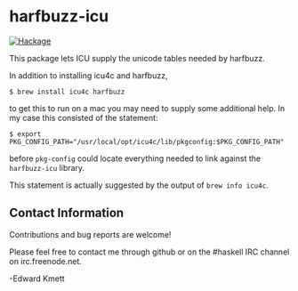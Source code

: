harfbuzz-icu
============

[![Hackage](https://img.shields.io/hackage/v/harfbuzz-icu.svg)](https://hackage.haskell.org/package/harfbuzz-icu)

This package lets ICU supply the unicode tables needed by harfbuzz.

In addition to installing icu4c and harfbuzz, 

```
$ brew install icu4c harfbuzz
```

to get this to run on a mac you may need to supply some additional help. In my case this consisted of
the statement:

```
$ export PKG_CONFIG_PATH="/usr/local/opt/icu4c/lib/pkgconfig:$PKG_CONFIG_PATH"
```

before `pkg-config` could locate everything needed to link against the `harfbuzz-icu` library.

This statement is actually suggested by the output of `brew info icu4c`.

Contact Information
-------------------

Contributions and bug reports are welcome!

Please feel free to contact me through github or on the #haskell IRC channel on irc.freenode.net.

-Edward Kmett

